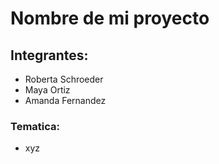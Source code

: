 # Nombre de mi proyecto 


## Integrantes:

* Roberta Schroeder
* Maya Ortiz
* Amanda Fernandez

### Tematica:

* xyz

### 

